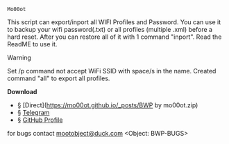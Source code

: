 	Mo00ot 
														
This script can export/inport all WIFI Profiles and Password.
You can use it to backup your wifi password(.txt) or all profiles (multiple .xml) before a hard reset. After you can restore all of it with 1 command "inport".
Read the ReadME to use it.

> [!WARNING]
> Set /p command not accept WiFi SSID with space/s in the name. Created command "all" to export all profiles.

**Download**
- § [Direct](https://mo00ot.github.io/_posts/BWP by mo00ot.zip)
- § [Telegram](https://t.me/mo00othub/9)
- § [GitHub Profile](https://github.com/mo00ot/)

for bugs contact mootobject@duck.com <Object: BWP-BUGS>
